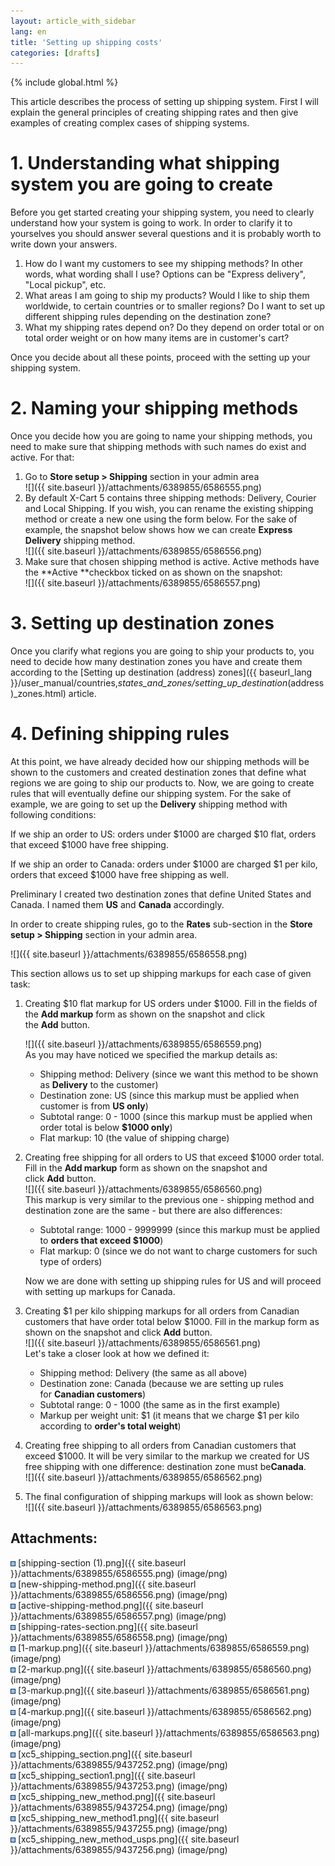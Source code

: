 ```yaml
---
layout: article_with_sidebar
lang: en
title: 'Setting up shipping costs'
categories: [drafts]
---
```


{% include global.html %}

This article describes the process of setting up shipping system. First I will explain the general principles of creating shipping rates and then give examples of creating complex cases of shipping systems.

# 1\. Understanding what shipping system you are going to create

Before you get started creating your shipping system, you need to clearly understand how your system is going to work. In order to clarify it to yourselves you should answer several questions and it is probably worth to write down your answers.

1.  How do I want my customers to see my shipping methods? In other words, what wording shall I use? Options can be "Express delivery", "Local pickup", etc.
2.  What areas I am going to ship my products? Would I like to ship them worldwide, to certain countries or to smaller regions? Do I want to set up different shipping rules depending on the destination zone?
3.  What my shipping rates depend on? Do they depend on order total or on total order weight or on how many items are in customer's cart?

Once you decide about all these points, proceed with the setting up your shipping system.

# 2\. Naming your shipping methods

Once you decide how you are going to name your shipping methods, you need to make sure that shipping methods with such names do exist and active. For that:

1.  Go to **Store setup > Shipping** section in your admin area  
    ![]({{ site.baseurl }}/attachments/6389855/6586555.png)
2.  By default X-Cart 5 contains three shipping methods: Delivery, Courier and Local Shipping. If you wish, you can rename the existing shipping method or create a new one using the form below. For the sake of example, the snapshot below shows how we can create **Express Delivery** shipping method.  
    ![]({{ site.baseurl }}/attachments/6389855/6586556.png)
3.  Make sure that chosen shipping method is active. Active methods have the **Active **checkbox ticked on as shown on the snapshot:  
    ![]({{ site.baseurl }}/attachments/6389855/6586557.png)

# 3\. Setting up destination zones

Once you clarify what regions you are going to ship your products to, you need to decide how many destination zones you have and create them according to the [Setting up destination (address) zones]({{ baseurl_lang }}/user_manual/countries,_states_and_zones/setting_up_destination_(address)_zones.html) article.

# 4\. Defining shipping rules

At this point, we have already decided how our shipping methods will be shown to the customers and created destination zones that define what regions we are going to ship our products to. Now, we are going to create rules that will eventually define our shipping system. For the sake of example, we are going to set up the **Delivery** shipping method with following conditions:

If we ship an order to US: orders under $1000 are charged $10 flat, orders that exceed $1000 have free shipping.

If we ship an order to Canada: orders under $1000 are charged $1 per kilo, orders that exceed $1000 have free shipping as well.

Preliminary I created two destination zones that define United States and Canada. I named them **US** and **Canada** accordingly.

In order to create shipping rules, go to the **Rates** sub-section in the **Store setup > Shipping** section in your admin area.

![]({{ site.baseurl }}/attachments/6389855/6586558.png)

This section allows us to set up shipping markups for each case of given task:

1.  Creating $10 flat markup for US orders under $1000\. Fill in the fields of the **Add markup** form as shown on the snapshot and click the **Add** button.  

    ![]({{ site.baseurl }}/attachments/6389855/6586559.png)  
    As you may have noticed we specified the markup details as:  
    - Shipping method: Delivery (since we want this method to be shown as **Delivery** to the customer)  
    - Destination zone: US (since this markup must be applied when customer is from **US only**)  
    - Subtotal range: 0 - 1000 (since this markup must be applied when order total is below **$1000 only**)  
    - Flat markup: 10 (the value of shipping charge)
2.  Creating free shipping for all orders to US that exceed $1000 order total. Fill in the **Add markup** form as shown on the snapshot and click **Add** button.  
    ![]({{ site.baseurl }}/attachments/6389855/6586560.png)  
    This markup is very similar to the previous one - shipping method and destination zone are the same - but there are also differences:  
    - Subtotal range: 1000 - 9999999 (since this markup must be applied to **orders that exceed $1000**)  
    - Flat markup: 0 (since we do not want to charge customers for such type of orders)  

    Now we are done with setting up shipping rules for US and will proceed with setting up markups for Canada.
3.  Creating $1 per kilo shipping markups for all orders from Canadian customers that have order total below $1000\. Fill in the markup form as shown on the snapshot and click **Add** button.  
    ![]({{ site.baseurl }}/attachments/6389855/6586561.png)  
    Let's take a closer look at how we defined it:  
    - Shipping method: Delivery (the same as all above)  
    - Destination zone: Canada (because we are setting up rules for **Canadian customers**)  
    - Subtotal range: 0 - 1000 (the same as in the first example)  
    - Markup per weight unit: $1 (it means that we charge $1 per kilo according to **order's total weight**)
4.  Creating free shipping to all orders from Canadian customers that exceed $1000\. It will be very similar to the markup we created for US free shipping with one difference: destination zone must be**Canada**.  
    ![]({{ site.baseurl }}/attachments/6389855/6586562.png)
5.  The final configuration of shipping markups will look as shown below:  
    ![]({{ site.baseurl }}/attachments/6389855/6586563.png)

## Attachments:

![](images/icons/bullet_blue.gif) [shipping-section (1).png]({{ site.baseurl }}/attachments/6389855/6586555.png) (image/png)  
![](images/icons/bullet_blue.gif) [new-shipping-method.png]({{ site.baseurl }}/attachments/6389855/6586556.png) (image/png)  
![](images/icons/bullet_blue.gif) [active-shipping-method.png]({{ site.baseurl }}/attachments/6389855/6586557.png) (image/png)  
![](images/icons/bullet_blue.gif) [shipping-rates-section.png]({{ site.baseurl }}/attachments/6389855/6586558.png) (image/png)  
![](images/icons/bullet_blue.gif) [1-markup.png]({{ site.baseurl }}/attachments/6389855/6586559.png) (image/png)  
![](images/icons/bullet_blue.gif) [2-markup.png]({{ site.baseurl }}/attachments/6389855/6586560.png) (image/png)  
![](images/icons/bullet_blue.gif) [3-markup.png]({{ site.baseurl }}/attachments/6389855/6586561.png) (image/png)  
![](images/icons/bullet_blue.gif) [4-markup.png]({{ site.baseurl }}/attachments/6389855/6586562.png) (image/png)  
![](images/icons/bullet_blue.gif) [all-markups.png]({{ site.baseurl }}/attachments/6389855/6586563.png) (image/png)  
![](images/icons/bullet_blue.gif) [xc5_shipping_section.png]({{ site.baseurl }}/attachments/6389855/9437252.png) (image/png)  
![](images/icons/bullet_blue.gif) [xc5_shipping_section1.png]({{ site.baseurl }}/attachments/6389855/9437253.png) (image/png)  
![](images/icons/bullet_blue.gif) [xc5_shipping_new_method.png]({{ site.baseurl }}/attachments/6389855/9437254.png) (image/png)  
![](images/icons/bullet_blue.gif) [xc5_shipping_new_method1.png]({{ site.baseurl }}/attachments/6389855/9437255.png) (image/png)  
![](images/icons/bullet_blue.gif) [xc5_shipping_new_method_usps.png]({{ site.baseurl }}/attachments/6389855/9437256.png) (image/png)
